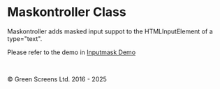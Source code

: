 # Maskontroller Class

Maskontroller adds masked input suppot to the HTMLInputElement of a type="text".

Please refer to the demo in [Inputmask Demo](../../../../demos/inputmask.html)

<br>

&copy; Green Screens Ltd. 2016 - 2025
